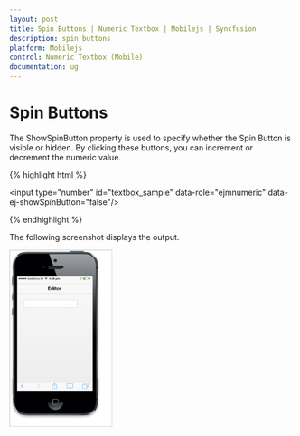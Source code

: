 ```yaml
---
layout: post
title: Spin Buttons | Numeric Textbox | Mobilejs | Syncfusion
description: spin buttons
platform: Mobilejs
control: Numeric Textbox (Mobile)
documentation: ug
---
```


# Spin Buttons

The ShowSpinButton property is used to specify whether the Spin Button is visible or hidden. By clicking these buttons, you can increment or decrement the numeric value.

{% highlight html %}

<input type="number" id="textbox_sample" data-role="ejmnumeric" data-ej-showSpinButton="false"/>

{% endhighlight %}

The following screenshot displays the output.

![](Spin-Buttons_images/Spin-Buttons_img1.png)